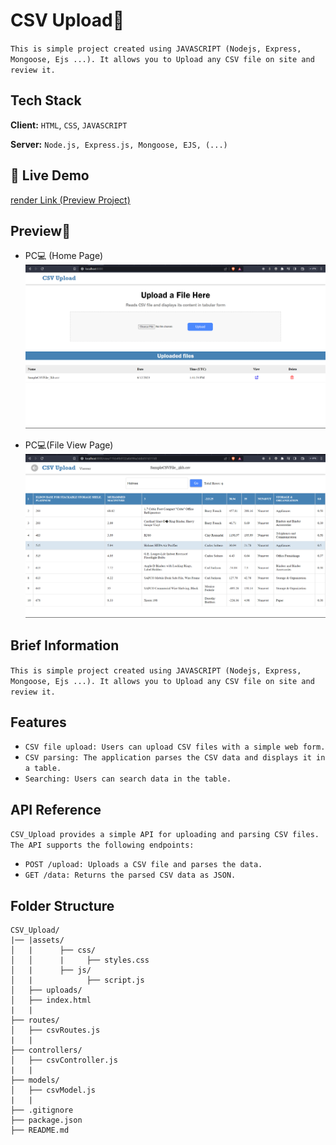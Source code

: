 
# CSV Upload📄

`This is simple project created using JAVASCRIPT (Nodejs, Express, Mongoose, Ejs ...). It allows you to Upload any CSV file on site and review it.`




## Tech Stack

**Client:** `HTML`, `CSS`, `JAVASCRIPT`

**Server:** `Node.js, Express.js, Mongoose, EJS, (...)`


## 🔗 Live Demo
[render Link (Preview Project)](https://csv-upload-voyy.onrender.com/)





## Preview📸
- PC💻 (Home Page)
![PC Preview](https://github.com/shivraj0002/CSV_Upload_Assignment/blob/main/assets/demo/home.png?raw=true)

- PC💻(File View Page)
![PC Preview](https://github.com/shivraj0002/CSV_Upload_Assignment/blob/main/assets/demo/viewFile.png?raw=true)



## Brief Information
`This is simple project created using JAVASCRIPT (Nodejs, Express, Mongoose, Ejs ...). It allows you to Upload any CSV file on site and review it.`

## Features
* `CSV file upload: Users can upload CSV files with a simple web form.`
* `CSV parsing: The application parses the CSV data and displays it in a table.`
* `Searching: Users can search data in the table.`

## API Reference
`CSV_Upload provides a simple API for uploading and parsing CSV files. The API supports the following endpoints:`

* `POST /upload: Uploads a CSV file and parses the data.`
* `GET /data: Returns the parsed CSV data as JSON.`

## Folder Structure
```
CSV_Upload/
|── |assets/
│   |      ├── css/
│   │      |     ├── styles.css
│   |      ├── js/
│   |            ├── script.js
│   ├── uploads/
│   ├── index.html
|   |
├── routes/
│   ├── csvRoutes.js
|   |
├── controllers/
│   ├── csvController.js
|   |
├── models/
│   ├── csvModel.js
|   |
├── .gitignore
├── package.json
├── README.md
```



